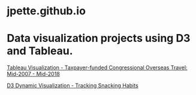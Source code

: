 # jpette.github.io
# Data visualization projects using D3 and Tableau.

[Tableau Visualization - Taxpayer-funded Congressional Overseas Travel: Mid-2007 - Mid-2018](https://public.tableau.com/profile/john.pette#!/vizhome/congress-travel-13-trial_1/Dashboard1?publish=yes "Tableau Visualization - Taxpayer-funded Congressional Overseas Travel: Mid-2007 - Mid-2018")

[D3 Dynamic Visualization - Tracking Snacking Habits](https://jpette.github.io/d3snacking.html "D3 Dynamic Visualization - Tracking Snacking Habits")
